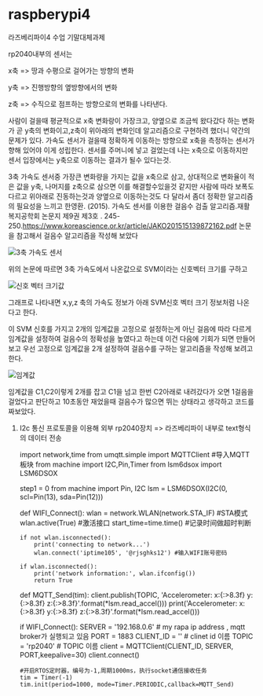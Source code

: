 # raspberypi4
라즈베리파이4 수업 기말대체과제

rp2040내부의 센서는 

x축 =>  땅과 수평으로 걸어가는 방향의 변화

y축 =>  진행방향의 옆방향에서의 변화

z축 =>  수직으로 점프하는 방향으로의 변화를 나타낸다.

사람이 걸을때 평균적으로 x축 변화랑이 가장크고, 양옆으로 조금씩 왔다갔다 하는 변화가 곧 y축의 변화이고,z축이 위아래의 변화인데 
알고리즘으로 구현하려 했더니 약간의 문제가 있다. 
가속도 센서가 걸을때 정확하게 이동하는 방향으로 x축을 측정하는 센서가 향해 있어야 이게 성립한다.
센서를 주머니에 넣고 걸었는데 나는 x축으로 이동하지만 센서 입장에서는 y축으로 이동하는 결과가 될수 있다는것.

3축 가속도 센서중 가장큰 변화량을 가지는 값을 x축으로 삼고, 상대적으로 변화율이 적은 값을 y축, 나머지를 z축으로 삼으면 이를 해결할수있을것 같지만
사람에 따라 보폭도 다르고 위아래로 진동하는것과 양옆으로 이동하는것도 다 달라서 좀더 정확한 알고리즘의 필요성을 느끼고
한영환. (2015). 가속도 센서를 이용한 걸음수 검출 알고리즘.재활복지공학회 논문지 제9권 제3호 . 245-250.https://www.koreascience.or.kr/article/JAKO201515139872162.pdf
논문을 참고해서 걸음수 알고리즘을 작성해 보았다

![3축 가속도 센서](https://user-images.githubusercontent.com/103232943/171842388-c15a1357-d271-4917-84c1-f5800d6bff2a.PNG)

위의 논문에 따르면 3축 가속도에서 나온값으로 SVM이라는 신호벡터 크기를 구하고

![신호 벡터 크기값](https://user-images.githubusercontent.com/103232943/171842590-84b360c8-582c-4f5c-910d-df0959be35f3.PNG)

그래프로 나타내면 x,y,z 축의 가속도 정보가 아래 SVM신호 벡터 크기 정보처럼 나온다고 한다.


이 SVM 신호를 가지고 2개의 임계값을 고정으로 설정하는게 아닌 걸음에 따라 다르게 임계값을 설정하여
걸음수의 정확성을 높였다고 하는데 이건 다음에 기회가 되면 만들어보고 우선 고정으로 임계값을 2개 설정하여 걸음수를 구하는 알고리즘을
작성해 보려고 한다.

![임계값](https://user-images.githubusercontent.com/103232943/171843793-6c8155eb-aa41-4a14-9d81-6b012197d51c.PNG)

임계값을 C1,C2이렇게 2개를 잡고 C1을 넘고 한번 C2아래로 내려갔다가 오면 1걸음을 걸었다고 판단하고 10초동안 재었을때 걸음수가 많으면 뛰는 상태라고 생각하고 코드를 짜보았다.

1.  I2c  통신 프로토콜을 이용해 외부 rp2040장치 => 라즈베리파이 내부로 text형식의 데이터 전송

    import network,time
    from umqtt.simple import MQTTClient #导入MQTT板块
    from machine import I2C,Pin,Timer
    from lsm6dsox import LSM6DSOX

    step1 = 0
    from machine import Pin, I2C
    lsm = LSM6DSOX(I2C(0, scl=Pin(13), sda=Pin(12)))

    def WIFI_Connect():
        wlan = network.WLAN(network.STA_IF) #STA模式
        wlan.active(True)                   #激活接口
        start_time=time.time()              #记录时间做超时判断

        if not wlan.isconnected():
            print('connecting to network...')
            wlan.connect('iptime105', '@rjsghks12') #输入WIFI账号密码

        if wlan.isconnected():
            print('network information:', wlan.ifconfig())
            return True    

    def MQTT_Send(tim):
        client.publish(TOPIC, 'Accelerometer: x:{:>8.3f} y:{:>8.3f} z:{:>8.3f}'.format(*lsm.read_accel()))
        print('Accelerometer: x:{:>8.3f} y:{:>8.3f} z:{:>8.3f}'.format(*lsm.read_accel()))

    if WIFI_Connect():
        SERVER = '192.168.0.6'   # my rapa ip address , mqtt broker가 실행되고 있음
        PORT = 1883
        CLIENT_ID = '' # clinet id 이름
        TOPIC = 'rp2040' # TOPIC 이름
        client = MQTTClient(CLIENT_ID, SERVER, PORT,keepalive=30)
        client.connect()

        #开启RTOS定时器，编号为-1,周期1000ms，执行socket通信接收任务
        tim = Timer(-1)
        tim.init(period=1000, mode=Timer.PERIODIC,callback=MQTT_Send)
    
    
    
    
